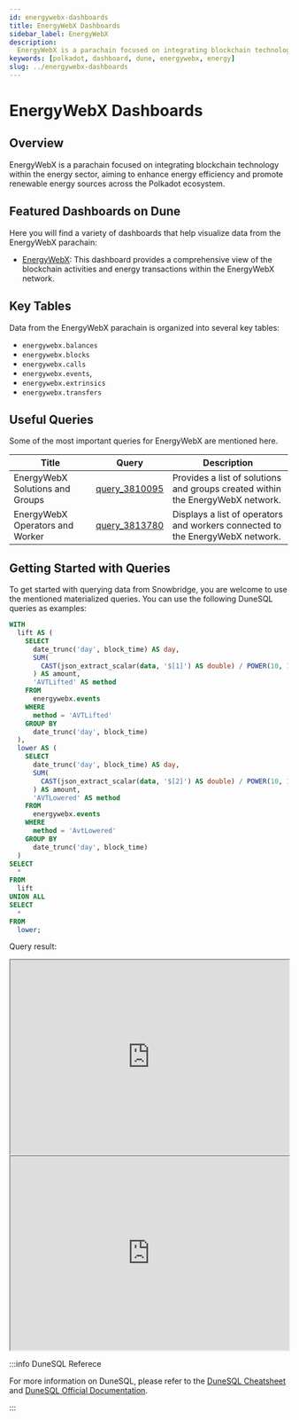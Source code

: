 ```yaml
---
id: energywebx-dashboards
title: EnergyWebX Dashboards
sidebar_label: EnergyWebX
description:
  EnergyWebX is a parachain focused on integrating blockchain technology within the energy sector.
keywords: [polkadot, dashboard, dune, energywebx, energy]
slug: ../energywebx-dashboards
---
```


# EnergyWebX Dashboards

## Overview

EnergyWebX is a parachain focused on integrating blockchain technology within the energy sector,
aiming to enhance energy efficiency and promote renewable energy sources across the Polkadot
ecosystem.

## Featured Dashboards on Dune

Here you will find a variety of dashboards that help visualize data from the EnergyWebX parachain:

- [EnergyWebX](https://dune.com/substrate/energywebx): This dashboard provides a comprehensive view
  of the blockchain activities and energy transactions within the EnergyWebX network.

## Key Tables

Data from the EnergyWebX parachain is organized into several key tables:

- `energywebx.balances`
- `energywebx.blocks`
- `energywebx.calls`
- `energywebx.events`,
- `energywebx.extrinsics`
- `energywebx.transfers`

## Useful Queries

Some of the most important queries for EnergyWebX are mentioned here.

| Title                           | Query                                             | Description                                                                    |
| ------------------------------- | ------------------------------------------------- | ------------------------------------------------------------------------------ |
| EnergyWebX Solutions and Groups | [query_3810095](https://dune.com/queries/3810095) | Provides a list of solutions and groups created within the EnergyWebX network. |
| EnergyWebX Operators and Worker | [query_3813780](https://dune.com/queries/3813780) | Displays a list of operators and workers connected to the EnergyWebX network.  |

## Getting Started with Queries

To get started with querying data from Snowbridge, you are welcome to use the mentioned materialized
queries. You can use the following DuneSQL queries as examples:

```sql title="EnergyWebX Token Lifted & Lowered" showLineNumbers
WITH
  lift AS (
    SELECT
      date_trunc('day', block_time) AS day,
      SUM(
        CAST(json_extract_scalar(data, '$[1]') AS double) / POWER(10, 18)
      ) AS amount,
      'AVTLifted' AS method
    FROM
      energywebx.events
    WHERE
      method = 'AVTLifted'
    GROUP BY
      date_trunc('day', block_time)
  ),
  lower AS (
    SELECT
      date_trunc('day', block_time) AS day,
      SUM(
        CAST(json_extract_scalar(data, '$[2]') AS double) / POWER(10, 18)
      ) AS amount,
      'AVTLowered' AS method
    FROM
      energywebx.events
    WHERE
      method = 'AvtLowered'
    GROUP BY
      date_trunc('day', block_time)
  )
SELECT
  *
FROM
  lift
UNION ALL
SELECT
  *
FROM
  lower;

```

Query result:

<iframe src="https://dune.com/embeds/3811524/6410270/65829801-abf1-4f2a-a9a3-e6afdf444bff" height="350" width="100%"></iframe>

<iframe src="https://dune.com/embeds/3811524/6410355/b0ebb3df-de06-43b8-a3e2-3255ca4b29b6" height="350" width="100%"></iframe>

:::info DuneSQL Referece

For more information on DuneSQL, please refer to the [DuneSQL Cheatsheet](../dunesql-cheatsheet.md)
and
[DuneSQL Official Documentation](https://docs.dune.com/query-engine/Functions-and-operators/index).

:::
